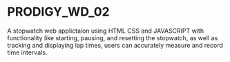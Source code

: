 ﻿# PRODIGY_WD_02
A stopwatch web applictaion using HTML CSS and JAVASCRIPT with functionality like starting, pausing, and resetting the stopwatch, as well as tracking and displaying lap times, users can accurately measure and record time intervals.
